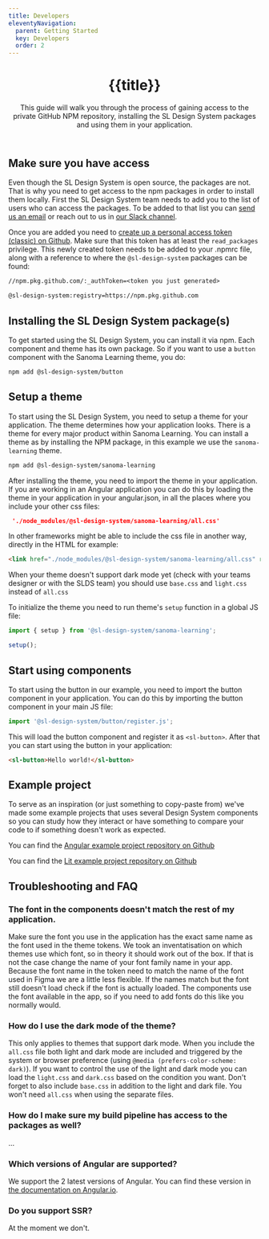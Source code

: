 ```yaml
---
title: Developers
eleventyNavigation:
  parent: Getting Started
  key: Developers
  order: 2
---
```

<header class="ds-tokens__main-heading">
<div class="ds-tokens__heading-wrapper">
  <h1 class="ds-heading-1">{{title}}</h1>
  <p class="ds-tokens__heading-description">
  This guide will walk you through the process of gaining access to the private GitHub NPM repository, installing the SL Design System packages and using them in your application.
  </p>
</div>
</header>

<section class="ds-subpage-section">

<div class="ds-subpage-section__wrapper">

<section>

## Make sure you have access

Even though the SL Design System is open source, the packages are not. That is why you need to get access to the npm packages in order to install them locally. First the SL Design System team needs to add you to the list of users who can access the packages. To be added to that list you can <a href="mailto:designsystem@sanoma.com">send us an email</a> or reach out to us in [our Slack channel](https://sanoma.slack.com/archives/C03SA9HUUA3).

Once you are added you need to [create up a personal access token (classic) on Github](https://docs.github.com/en/authentication/keeping-your-account-and-data-secure/managing-your-personal-access-tokens#creating-a-personal-access-token-classic). Make sure that this token has at least the `read_packages` privilege. This newly created token needs to be added to your .npmrc file, along with a reference to where the `@sl-design-system` packages can be found:
<div class="ds-code">

  ```txt
  //npm.pkg.github.com/:_authToken=<token you just generated>

  @sl-design-system:registry=https://npm.pkg.github.com
  ```

</div>
</section>
<section>

## Installing the SL Design System package(s)

To get started using the SL Design System, you can install it via npm. Each component and theme has its own package. So if you want to use a `button` component with the Sanoma Learning theme, you do:

<div class="ds-code">

  ```bash
  npm add @sl-design-system/button 
  ```

</div>
</section>
<section>

## Setup a theme

To start using the SL Design System, you need to setup a theme for your application. The theme determines how your application looks. There is a theme for every major product within Sanoma Learning. You can install a theme as by installing the NPM package, in this example we use the `sanoma-learning` theme.

<div class="ds-code">

  ```bash
  npm add @sl-design-system/sanoma-learning
  ```

</div>

After installing the theme, you need to import the theme in your application. If you are working in an Angular application you can do this by loading the theme in your application in your angular.json, in all the places where you include your other css files:

<div class="ds-code">

  ```json
   './node_modules/@sl-design-system/sanoma-learning/all.css'
  ```

</div>

In other frameworks might be able to include the css file in another way, directly in the HTML for example:
<div class="ds-code">

  ```html
  <link href="./node_modules/@sl-design-system/sanoma-learning/all.css" rel="stylesheet">
  ```

</div>

When your theme doesn't support dark mode yet (check with your teams designer or with the SLDS team) you should use `base.css` and `light.css` instead of `all.css`

To initialize the theme you need to run theme's `setup` function in a global JS file:
<div class="ds-code">

  ```js
  import { setup } from '@sl-design-system/sanoma-learning';

  setup();
  ```

</div>
</section>
<section>

## Start using components

To start using the button in our example, you need to import the button component in your application. You can do this by importing the button component in your main JS file:

<div class="ds-code">

  ```js
  import '@sl-design-system/button/register.js';
  ```

</div>

This will load the button component and register it as `<sl-button>`. After that you can start using the button in your application:

<div class="ds-code">

  ```html
  <sl-button>Hello world!</sl-button>
  ```
  
</div>
</section>
<section>

## Example project

To serve as an inspiration (or just something to copy-paste from) we've made some example projects that uses several Design System components so you can study how they interact or have something to compare your code to if something doesn't work as expected.

You can find the [Angular example project repository on Github](https://github.com/sl-design-system/angular-demo)

You can find the [Lit example project repository on Github](https://github.com/sl-design-system/example-design-system-lit-app)

</section>

<section>

## Troubleshooting and FAQ

### The font in the components doesn't match the rest of my application.

Make sure the font you use in the application has the exact same name as the font used in the theme tokens. We took an inventatisation on which themes use which font, so in theory it should work out of the box. If that is not the case change the name of your font family name in your app.
Because the font name in the token need to match the name of the font used in Figma we are a little less flexible.
If the names match but the font still doesn't load check if the font is actually loaded. The components use the font available in the app, so if you need to add fonts do this like you normally would.


### How do I use the dark mode of the theme?

This only applies to themes that support dark mode. 
When you include the `all.css` file both light and dark mode are included and triggered by the system or browser preference (using `@media (prefers-color-scheme: dark)`). If you want to control the use of the light and dark mode you can load the `light.css` and `dark.css` based on the condition you want. Don't forget to also include `base.css` in addition to the light and dark file. You won't need `all.css` when using the separate files.


### How do I make sure my build pipeline has access to the packages as well?

...

### Which versions of Angular are supported?

We support the 2 latest versions of Angular. You can find these version in [the documentation on Angular.io](https://angular.io/guide/releases#actively-supported-versions).


### Do you support SSR?

At the moment we don't.

</section>
